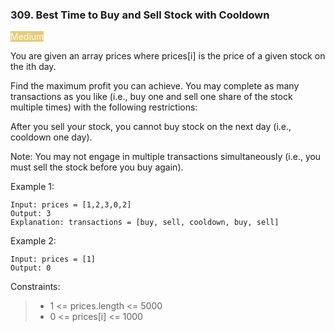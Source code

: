 <h3>309. Best Time to Buy and Sell Stock with Cooldown</h3>

<span style="background-color:e6cb78; color:white">Medium</span>

You are given an array prices where prices[i] is the price of a given stock on the ith day.

Find the maximum profit you can achieve. You may complete as many transactions as you like
(i.e., buy one and sell one share of the stock multiple times) with the following restrictions:

After you sell your stock, you cannot buy stock on the next day (i.e., cooldown one day).

Note: You may not engage in multiple transactions simultaneously (i.e., you must sell the stock before you buy again).


Example 1:

    Input: prices = [1,2,3,0,2]
    Output: 3
    Explanation: transactions = [buy, sell, cooldown, buy, sell]

Example 2:

    Input: prices = [1]
    Output: 0


Constraints:

> - 1 <= prices.length <= 5000
> - 0 <= prices[i] <= 1000

